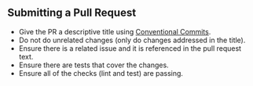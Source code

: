 ## Submitting a Pull Request

- Give the PR a descriptive title using [Conventional Commits](https://www.conventionalcommits.org/en/v1.0.0/).
- Do not do unrelated changes (only do changes addressed in the title).
- Ensure there is a related issue and it is referenced in the pull request text.
- Ensure there are tests that cover the changes.
- Ensure all of the checks (lint and test) are passing.